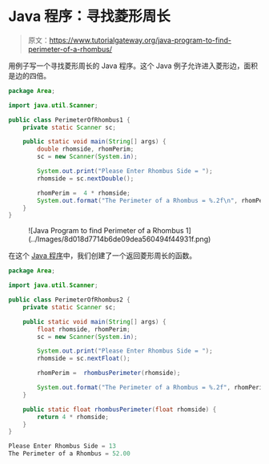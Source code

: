 # Java 程序：寻找菱形周长

> 原文：<https://www.tutorialgateway.org/java-program-to-find-perimeter-of-a-rhombus/>

用例子写一个寻找菱形周长的 Java 程序。这个 Java 例子允许进入菱形边，面积是边的四倍。

```java
package Area;

import java.util.Scanner;

public class PerimeterOfRhombus1 {
	private static Scanner sc;

	public static void main(String[] args) {
		double rhomside, rhomPerim;
		sc = new Scanner(System.in);

		System.out.print("Please Enter Rhombus Side = ");
		rhomside = sc.nextDouble();

		rhomPerim =  4 * rhomside; 
		System.out.format("The Perimeter of a Rhombus = %.2f\n", rhomPerim);
	}
}
```

<figure class="wp-block-image size-large">![Java Program to find Perimeter of a Rhombus 1](../Images/8d018d7714b6de09dea560494f44931f.png)</figure>

在这个 [Java 程序](https://www.tutorialgateway.org/learn-java-programs/)中，我们创建了一个返回菱形周长的函数。

```java
package Area;

import java.util.Scanner;

public class PerimeterOfRhombus2 {
	private static Scanner sc;

	public static void main(String[] args) {
		float rhomside, rhomPerim;
		sc = new Scanner(System.in);

		System.out.print("Please Enter Rhombus Side = ");
		rhomside = sc.nextFloat();

		rhomPerim =  rhombusPerimeter(rhomside); 

		System.out.format("The Perimeter of a Rhombus = %.2f", rhomPerim);
	}

	public static float rhombusPerimeter(float rhomside) {
		return 4 * rhomside; 
	}
}
```

```java
Please Enter Rhombus Side = 13
The Perimeter of a Rhombus = 52.00
```